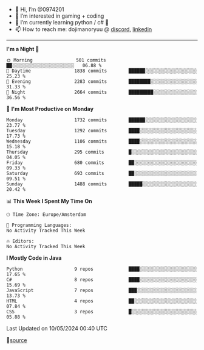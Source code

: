 - 👋 Hi, I’m @0974201
- 👀 I’m interested in gaming + coding
- 🌱 I’m currently learning python / c# 🐍
- 📫 How to reach me: dojimanoryuu @ [discord](https://discord.com "please let me know that you found me on github"), [linkedin](https://www.linkedin.com/in/sonprakiki/)  

<!---
0974201/0974201 is a ✨ special ✨ repository because its `README.md` (this file) appears on your GitHub profile.
You can click the Preview link to take a look at your changes.
--->

----
<!--START_SECTION:waka-->
**I'm a Night 🦉** 

```text
🌞 Morning                501 commits         ██░░░░░░░░░░░░░░░░░░░░░░░   06.88 % 
🌆 Daytime                1838 commits        ██████░░░░░░░░░░░░░░░░░░░   25.23 % 
🌃 Evening                2283 commits        ████████░░░░░░░░░░░░░░░░░   31.33 % 
🌙 Night                  2664 commits        █████████░░░░░░░░░░░░░░░░   36.56 % 
```
📅 **I'm Most Productive on Monday** 

```text
Monday                   1732 commits        ██████░░░░░░░░░░░░░░░░░░░   23.77 % 
Tuesday                  1292 commits        ████░░░░░░░░░░░░░░░░░░░░░   17.73 % 
Wednesday                1106 commits        ████░░░░░░░░░░░░░░░░░░░░░   15.18 % 
Thursday                 295 commits         █░░░░░░░░░░░░░░░░░░░░░░░░   04.05 % 
Friday                   680 commits         ██░░░░░░░░░░░░░░░░░░░░░░░   09.33 % 
Saturday                 693 commits         ██░░░░░░░░░░░░░░░░░░░░░░░   09.51 % 
Sunday                   1488 commits        █████░░░░░░░░░░░░░░░░░░░░   20.42 % 
```


📊 **This Week I Spent My Time On** 

```text
🕑︎ Time Zone: Europe/Amsterdam

💬 Programming Languages: 
No Activity Tracked This Week

🔥 Editors: 
No Activity Tracked This Week
```

**I Mostly Code in Java** 

```text
Python                   9 repos             ████░░░░░░░░░░░░░░░░░░░░░   17.65 % 
C#                       8 repos             ████░░░░░░░░░░░░░░░░░░░░░   15.69 % 
JavaScript               7 repos             ███░░░░░░░░░░░░░░░░░░░░░░   13.73 % 
HTML                     4 repos             ██░░░░░░░░░░░░░░░░░░░░░░░   07.84 % 
CSS                      3 repos             █░░░░░░░░░░░░░░░░░░░░░░░░   05.88 % 
```




 Last Updated on 10/05/2024 00:40 UTC
<!--END_SECTION:waka-->
🔗[source](https://github.com/anmol098/waka-readme-stats/)
